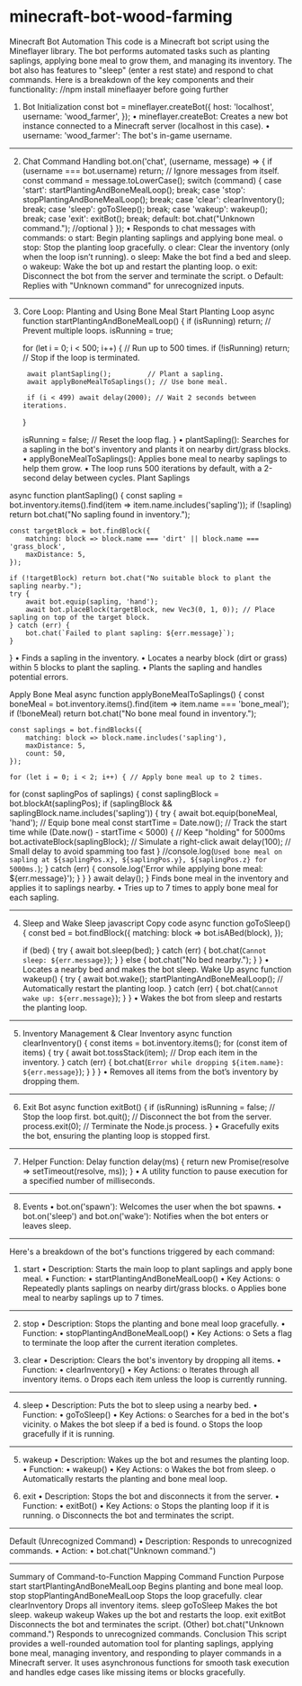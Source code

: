 # minecraft-bot-wood-farming

Minecraft Bot Automation
This code is a Minecraft bot script using the Mineflayer library. The bot performs automated tasks such as planting saplings, applying bone meal to grow them, and managing its inventory. The bot also has features to "sleep" (enter a rest state) and respond to chat commands.
Here is a breakdown of the key components and their functionality:
//npm install mineflaayer before going further
1. Bot Initialization
const bot = mineflayer.createBot({
    host: 'localhost',
    username: 'wood_farmer',
});
•	mineflayer.createBot: Creates a new bot instance connected to a Minecraft server (localhost in this case).
•	username: 'wood_farmer': The bot's in-game username.
________________________________________
2. Chat Command Handling
bot.on('chat', (username, message) => {
    if (username === bot.username) return; // Ignore messages from itself.
    const command = message.toLowerCase();
    switch (command) {
        case 'start': startPlantingAndBoneMealLoop(); break;
        case 'stop': stopPlantingAndBoneMealLoop(); break;
        case 'clear': clearInventory(); break;
        case 'sleep': goToSleep(); break;
        case 'wakeup': wakeup(); break;
        case 'exit': exitBot(); break;
        default: bot.chat("Unknown command."); //optional
    }
});
•	Responds to chat messages with commands:
o	start: Begin planting saplings and applying bone meal.
o	stop: Stop the planting loop gracefully.
o	clear: Clear the inventory (only when the loop isn’t running).
o	sleep: Make the bot find a bed and sleep.
o	wakeup: Wake the bot up and restart the planting loop.
o	exit: Disconnect the bot from the server and terminate the script.
o	Default: Replies with "Unknown command" for unrecognized inputs.
________________________________________
3. Core Loop: Planting and Using Bone Meal Start Planting Loop
async function startPlantingAndBoneMealLoop() {
    if (isRunning) return; // Prevent multiple loops.
    isRunning = true;

    for (let i = 0; i < 500; i++) { // Run up to 500 times.
        if (!isRunning) return; // Stop if the loop is terminated.

        await plantSapling();         // Plant a sapling.
        await applyBoneMealToSaplings(); // Use bone meal.

        if (i < 499) await delay(2000); // Wait 2 seconds between iterations.
    }

    isRunning = false; // Reset the loop flag.
}
•	plantSapling(): Searches for a sapling in the bot's inventory and plants it on nearby dirt/grass blocks.
•	applyBoneMealToSaplings(): Applies bone meal to nearby saplings to help them grow.
•	The loop runs 500 iterations by default, with a 2-second delay between cycles.
           Plant Saplings

async function plantSapling() {
    const sapling = bot.inventory.items().find(item => item.name.includes('sapling'));
    if (!sapling) return bot.chat("No sapling found in inventory.");

    const targetBlock = bot.findBlock({
        matching: block => block.name === 'dirt' || block.name === 'grass_block',
        maxDistance: 5,
    });

    if (!targetBlock) return bot.chat("No suitable block to plant the sapling nearby.");
    try {
        await bot.equip(sapling, 'hand');
        await bot.placeBlock(targetBlock, new Vec3(0, 1, 0)); // Place sapling on top of the target block.
    } catch (err) {
        bot.chat(`Failed to plant sapling: ${err.message}`);
    }
}
•	Finds a sapling in the inventory.
•	Locates a nearby block (dirt or grass) within 5 blocks to plant the sapling.
•	Plants the sapling and handles potential errors.
   
Apply Bone Meal
async function applyBoneMealToSaplings() {
    const boneMeal = bot.inventory.items().find(item => item.name === 'bone_meal');
    if (!boneMeal) return bot.chat("No bone meal found in inventory.");

    const saplings = bot.findBlocks({
        matching: block => block.name.includes('sapling'),
        maxDistance: 5,
        count: 50,
    });

    for (let i = 0; i < 2; i++) { // Apply bone meal up to 2 times.
  for (const saplingPos of saplings) {
            const saplingBlock = bot.blockAt(saplingPos);
            if (saplingBlock && saplingBlock.name.includes('sapling')) {
                try {
                    await bot.equip(boneMeal, 'hand'); // Equip bone meal
                    const startTime = Date.now(); // Track the start time
                    while (Date.now() - startTime < 5000) { // Keep "holding" for 5000ms
                        bot.activateBlock(saplingBlock); // Simulate a right-click
                        await delay(100); // Small delay to avoid spamming too fast
                    }
                    //console.log(`Used bone meal on sapling at ${saplingPos.x}, ${saplingPos.y}, ${saplingPos.z} for 5000ms.`); 
     } catch (err) {
                    console.log('Error while applying bone meal: ${err.message}');
                }
            }
        }
            await delay();
         }
Finds bone meal in the inventory and applies it to saplings nearby.
•	Tries up to 7 times to apply bone meal for each sapling.
________________________________________
4. Sleep and Wake
Sleep
javascript
Copy code
async function goToSleep() {
    const bed = bot.findBlock({
        matching: block => bot.isABed(block),
    });

    if (bed) {
        try {
            await bot.sleep(bed);
        } catch (err) {
            bot.chat(`Cannot sleep: ${err.message}`);
        }
    } else {
        bot.chat("No bed nearby.");
    }
}
•	Locates a nearby bed and makes the bot sleep.
Wake Up
async function wakeup() {
    try {
        await bot.wake();
        startPlantingAndBoneMealLoop(); // Automatically restart the planting loop.
    } catch (err) {
        bot.chat(`Cannot wake up: ${err.message}`);
    }
}
•	Wakes the bot from sleep and restarts the planting loop.
________________________________________
5. Inventory Management & Clear Inventory
async function clearInventory() {
    const items = bot.inventory.items();
    for (const item of items) {
        try {
            await bot.tossStack(item); // Drop each item in the inventory.
        } catch (err) {
            bot.chat(`Error while dropping ${item.name}: ${err.message}`);
        }
    }
}
•	Removes all items from the bot’s inventory by dropping them.
________________________________________
6. Exit Bot
async function exitBot() {
    if (isRunning) isRunning = false; // Stop the loop first.
    bot.quit(); // Disconnect the bot from the server.
    process.exit(0); // Terminate the Node.js process.
}
•	Gracefully exits the bot, ensuring the planting loop is stopped first.
________________________________________
7. Helper Function: Delay
function delay(ms) {
    return new Promise(resolve => setTimeout(resolve, ms));
}
•	A utility function to pause execution for a specified number of milliseconds.
________________________________________
8. Events
•	bot.on('spawn'): Welcomes the user when the bot spawns.
•	bot.on('sleep') and bot.on('wake'): Notifies when the bot enters or leaves sleep.
________________________________________

Here's a breakdown of the bot's functions triggered by each command:
1. start
•	Description: Starts the main loop to plant saplings and apply bone meal.
•	Function: 
•	startPlantingAndBoneMealLoop()
•	Key Actions: 
o	Repeatedly plants saplings on nearby dirt/grass blocks.
o	Applies bone meal to nearby saplings up to 7 times.
________________________________________
2. stop
•	Description: Stops the planting and bone meal loop gracefully.
•	Function: 
•	stopPlantingAndBoneMealLoop()
•	Key Actions: 
o	Sets a flag to terminate the loop after the current iteration completes.


3. clear
•	Description: Clears the bot's inventory by dropping all items.
•	Function: 
•	clearInventory()
•	Key Actions: 
o	Iterates through all inventory items.
o	Drops each item unless the loop is currently running.
________________________________________
4. sleep
•	Description: Puts the bot to sleep using a nearby bed.
•	Function: 
•	goToSleep()
•	Key Actions: 
o	Searches for a bed in the bot's vicinity.
o	Makes the bot sleep if a bed is found.
o	Stops the loop gracefully if it is running.
________________________________________
5. wakeup
•	Description: Wakes up the bot and resumes the planting loop.
•	Function: 
•	wakeup()
•	Key Actions: 
o	Wakes the bot from sleep.
o	Automatically restarts the planting and bone meal loop.


6. exit
•	Description: Stops the bot and disconnects it from the server.
•	Function: 
•	exitBot()
•	Key Actions: 
o	Stops the planting loop if it is running.
o	Disconnects the bot and terminates the script.
________________________________________
Default (Unrecognized Command)
•	Description: Responds to unrecognized commands.
•	Action: 
•	bot.chat("Unknown command.")
________________________________________
Summary of Command-to-Function Mapping
Command	Function	Purpose
start	startPlantingAndBoneMealLoop	Begins planting and bone meal loop.
stop	stopPlantingAndBoneMealLoop	Stops the loop gracefully.
clear	clearInventory	Drops all inventory items.
sleep	goToSleep	Makes the bot sleep.
wakeup	wakeup	Wakes up the bot and restarts the loop.
exit	exitBot	Disconnects the bot and terminates the script.
(Other)	bot.chat("Unknown command.")	Responds to unrecognized commands.
Conclusion
This script provides a well-rounded automation tool for planting saplings, applying bone meal, managing inventory, and responding to player commands in a Minecraft server. It uses asynchronous functions for smooth task execution and handles edge cases like missing items or blocks gracefully.


